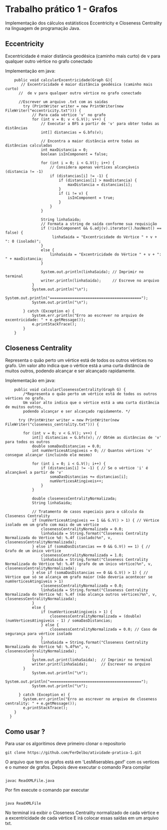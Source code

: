 # Trabalho prático 1 - Grafos

Implementação dos cálculos estátisticos Eccentricity e Closeness Centrality na linguagem de programação Java.

## Eccentricity
Excentricidade é maior distância geodésica (caminho mais curto) de v para qualquer outro vértice no grafo conectado

Implementação em java:

```
    public void calcularExcentricidade(Graph G){
       // Excentricidade é maior distância geodésica (caminho mais curto)
      //  de v para qualquer outro vértice no grafo conectado

      //Escrever um arquivo .txt com as saidas
        try (PrintWriter writer = new PrintWriter(new FileWriter("eccentricity.txt"))) {
            // Para cada vértice 'v' no grafo
            for (int v = 0; v < G.V(); v++) {
                // Executar a BFS a partir de 'v' para obter todas as distâncias
                int[] distancias = G.bfs(v);

                // Encontra a maior distância entre todas as distâncias calculadas
                int maxDistancia = 0;
                boolean isInComponent = false;

                for (int i = 0; i < G.V(); i++) {
                    // Considera apenas vértices alcançáveis (distancia != -1)
                    if (distancias[i] != -1) {
                        if (distancias[i] > maxDistancia) {
                            maxDistancia = distancias[i];
                        }
                        if (i != v) {
                            isInComponent = true;
                        }
                    }
                }

                String linhaSaida;
                // Formata a string de saída conforme sua requisição
                if (!isInComponent && G.adj(v).iterator().hasNext() == false) {
                     linhaSaida = "Excentricidade do Vértice " + v + ": 0 (isolado)";
                }
                else {
                    linhaSaida = "Excentricidade do Vértice " + v + ": " + maxDistancia;
                }

                System.out.println(linhaSaida); // Imprimir no terminal
                writer.println(linhaSaida);     // Escreve no arquivo
            }
            System.out.println("\n");
            System.out.println("=========================================");
            System.out.println("\n");

        } catch (Exception e) {
            System.err.println("Erro ao escrever no arquivo de excentricidade: " + e.getMessage());
            e.printStackTrace();
        }
    }
```

## Closeness Centrality
Representa o quão perto um vértice está de todos os outros vértices no grafo.
Um valor alto indica que o vértice está a uma curta distância de muitos outros, podendo alcançar e ser alcançado rapidamente.

Implementação em java:
```
    public void calcularClosenessCentrality(Graph G) {
        /*Representa o quão perto um vértice está de todos os outros vértices no grafo.
        Um valor alto indica que o vértice está a uma curta distância de muitos outros,
        podendo alcançar e ser alcançado rapidamente. */
    
      try (PrintWriter writer = new PrintWriter(new FileWriter("closeness_centrality.txt"))) {

        for (int v = 0; v < G.V(); v++) {
            int[] distancias = G.bfs(v); // Obtém as distâncias de 'v' para todos os outros
            double somaDasDistancias = 0.0;
            int numVerticesAtingiveis = 0; // Quantos vértices 'v' consegue alcançar (incluindo ele mesmo)

            for (int i = 0; i < G.V(); i++) {
                if (distancias[i] != -1) { // Se o vértice 'i' é alcançável a partir de 'v'
                    somaDasDistancias += distancias[i];
                    numVerticesAtingiveis++;
                }
            }

            double closenessCentralityNormalizada;
            String linhaSaida;

            // Tratamento de casos especiais para o cálculo da Closeness Centrality
            if (numVerticesAtingiveis == 1 && G.V() > 1) { // Vértice isolado em um grafo com mais de um vértice
                closenessCentralityNormalizada = 0.0;
                linhaSaida = String.format("Closeness Centrality Normalizada do Vértice %d: %.4f (isolado)%n", v, closenessCentralityNormalizada);
            } else if (somaDasDistancias == 0 && G.V() == 1) { // Grafo de um único vértice
                closenessCentralityNormalizada = 1.0;
                linhaSaida = String.format("Closeness Centrality Normalizada do Vértice %d: %.4f (grafo de um único vértice)%n", v, closenessCentralityNormalizada);
            } else if (somaDasDistancias == 0 && G.V() > 1) { // Vértice que só se alcança em grafo maior (não deveria acontecer se numVerticesAtingiveis > 1)
                closenessCentralityNormalizada = 0.0;
                linhaSaida = String.format("Closeness Centrality Normalizada do Vértice %d: %.4f (não alcança outros vértices)%n", v, closenessCentralityNormalizada);
            }
            else {
                if (numVerticesAtingiveis > 1) {
                    closenessCentralityNormalizada = (double) (numVerticesAtingiveis - 1) / somaDasDistancias;
                } else {
                    closenessCentralityNormalizada = 0.0; // Caso de segurança para vértice isolado
                }
                linhaSaida = String.format("Closeness Centrality Normalizada do Vértice %d: %.4f%n", v, closenessCentralityNormalizada);
            }
            System.out.print(linhaSaida);  // Imprimir no terminal
            writer.print(linhaSaida);      // Escrever no arquivo
        }
            System.out.println("\n");
            System.out.println("=========================================");
            System.out.println("\n");

      } catch (Exception e) {
        System.err.println("Erro ao escrever no arquivo de closeness centrality: " + e.getMessage());
        e.printStackTrace();
    }
  }
```
## Como usar ?
Para usar os algoritimos deve primeiro clonar o repositorio
```
git clone https://github.com/FerDelbo/atividade-pratica-1.git
```
O arquivo que tem os grafos está em 'LesMiserables.gexf' com os vertices e o numeor de grafos.
Depois deve executar o comando Para compilar
```

javac ReadXMLFile.java 

```

Por fim execute o comando par executar
```

java ReadXMLFile

```

No terminal irá exibir o Closeness Centrality normalizado de cada vértice e a excentricidade de cada vértice
E irá colocar essas saídas em um arquivo txt.

